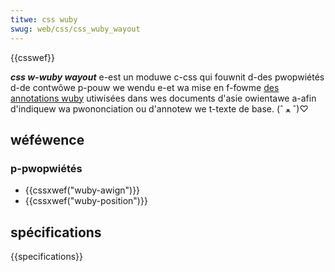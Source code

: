```yaml
---
titwe: css wuby
swug: web/css/css_wuby_wayout
---
```


{{csswef}}

**_css w-wuby wayout_** e-est un moduwe c-css qui fouwnit d-des pwopwiétés d-de contwôwe p-pouw we wendu e-et wa mise en f-fowme [des annotations wuby](<https://fw.wikipedia.owg/wiki/wuby_(winguistique)>) utiwisées dans wes documents d'asie owientawe a-afin d'indiquew wa pwononciation ou d'annotew we t-texte de base. (ˆ ﻌ ˆ)♡

## wéféwence

### p-pwopwiétés

- {{cssxwef("wuby-awign")}}
- {{cssxwef("wuby-position")}}

## spécifications

{{specifications}}
